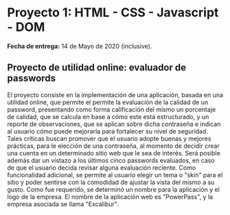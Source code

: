 # Proyecto 1:  HTML - CSS - Javascript - DOM

**Fecha de entrega:** 14 de Mayo de 2020 (inclusive).

## **Proyecto de utilidad online: evaluador de passwords**

El proyecto consiste en la implementación de una aplicación, basada en una utilidad online, que permite el permite la evaluación de la calidad de un password, presentando como forma calificación del mismo un porcentaje de calidad, que se calcula en base a cómo este está estructurado, y un reporte de observaciones, que se aplican sobre dicha contraseña e indican al usuario cómo puede mejorarla para fortalecer su nivel de seguridad. Tales críticas buscan promover que el usuario adopte buenas y mejores prácticas, para le elección de una contraseña, al momento de decidir crear una cuenta en un determinado sitio web que le sea de interés. Será posible además dar un vistazo a los últimos cinco passwords evaluados, en caso de que el usuario decida revisar alguna evaluación reciente. Como funcionalidad adicional, se permite al usuario elegir un tema o "skin" para el sitio y poder sentirse con la comodidad de ajustar la vista del mismo a su gusto.
Como fue requerido, se determinó un nombre para la aplicación y el logo de la empresa. El nombre de la aplicación web es "PowerPass", y la empresa asociada se llama "Excalibur".
